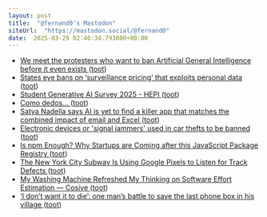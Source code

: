 ```yaml
---
layout: post
title:  "@fernand0's Mastodon"
siteUrl:  "https://mastodon.social/@fernand0"
date:  2025-03-29 02:46:34.793000+00:00
---
```

*  [We meet the protesters who want to ban Artificial General Intelligence before it even exists ](https://www.theregister.com/2025/02/19/ai_activists_seek_ban_agi) ([toot](https://mastodon.social/@fernand0/114243429649078877))
*  [States eye bans on ‘surveillance pricing’ that exploits personal data ](https://www.bostonglobe.com/2025/02/20/business/states-eye-bans-surveillance-pricing-that-exploits-personal-data) ([toot](https://mastodon.social/@fernand0/114241426369348446))
*  [Student Generative AI Survey 2025 - HEPI ](https://www.hepi.ac.uk/2025/02/26/student-generative-ai-survey-2025) ([toot](https://mastodon.social/@fernand0/114241197833271992))
*  [Como dedos… ](https://avecesunafoto.wordpress.com/2025/03/28/como-dedos) ([toot](https://mastodon.social/@fernand0/114240992739624827))
*  [Satya Nadella says AI is yet to find a killer app that matches the combined impact of email and Excel ](https://www.theregister.com/2025/02/26/microsofts_nadella_wants_to_see) ([toot](https://mastodon.social/@fernand0/114240916256423789))
*  [Electronic devices or 'signal jammers' used in car thefts to be banned ](https://www.bbc.com/news/articles/c2046qlwzz3) ([toot](https://mastodon.social/@fernand0/114240695977609790))
*  [Is npm Enough? Why Startups are Coming after this JavaScript Package Registry ](https://redmonk.com/kholterhoff/2025/01/30/is-npm-enough) ([toot](https://mastodon.social/@fernand0/114240532753070321))
*  [The New York City Subway Is Using Google Pixels to Listen for Track Defects ](https://www.wired.com/story/the-new-york-city-subway-is-using-google-pixels-to-sense-track-defects) ([toot](https://mastodon.social/@fernand0/114240287087733302))
*  [My Washing Machine Refreshed My Thinking on Software Effort Estimation — Cosive ](https://www.cosive.com/blog/my-washing-machine-refreshed-my-thinking-on-software-effort-estimatio) ([toot](https://mastodon.social/@fernand0/114239956768869815))
*  [‘I don’t want it to die’: one man’s battle to save the last phone box in his village ](https://www.theguardian.com/society/2025/feb/27/battle-save-last-phone-box-norfolk-villag) ([toot](https://mastodon.social/@fernand0/114239833415392239))
